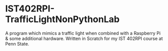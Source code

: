 # IST402RPI-TrafficLightNonPythonLab
A program which mimics a traffic light when combined with a Raspberry Pi &amp; some additional hardware. Written in Scratch for my IST 402RPI course at Penn State.
